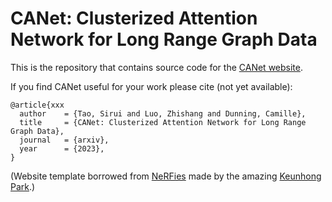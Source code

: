 # CANet: Clusterized Attention Network for Long Range Graph Data

This is the repository that contains source code for the [CANet website](https://CANet-GNN.github.io).

If you find CANet useful for your work please cite (not yet available):
```
@article{xxx
  author    = {Tao, Sirui and Luo, Zhishang and Dunning, Camille},
  title     = {CANet: Clusterized Attention Network for Long Range Graph Data},
  journal   = {arxiv},
  year      = {2023},
}
```

(Website template borrowed from [NeRFies](https://github.com/nerfies/nerfies.github.io) made by the amazing [Keunhong Park](https://keunhong.com/).)
